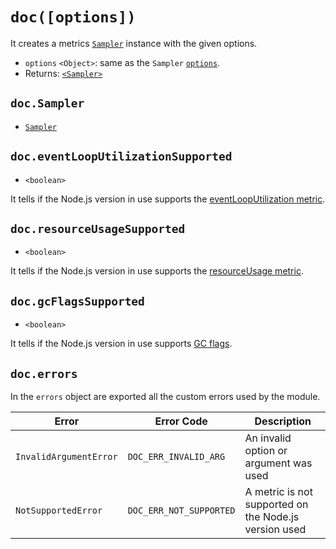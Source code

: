 # `doc([options])`

It creates a metrics [`Sampler`](#class-docsampler) instance with the given options.

* `options` `<Object>`: same as the `Sampler` [`options`](/api/sampler.md#new-sampleroptions).
* Returns: [`<Sampler>`](#class-docsampler)

## `doc.Sampler`

* [`Sampler`](/api/sampler.md)

## `doc.eventLoopUtilizationSupported`

* `<boolean>`

It tells if the Node.js version in use supports the [eventLoopUtilization metric](https://nodejs.org/dist/latest-v12.x/docs/api/perf_hooks.html#perf_hooks_performance_eventlooputilization_utilization1_utilization2).

## `doc.resourceUsageSupported`

* `<boolean>`

It tells if the Node.js version in use supports the [resourceUsage metric](https://nodejs.org/dist/latest-v12.x/docs/api/process.html#process_process_resourceusage).

## `doc.gcFlagsSupported`

* `<boolean>`

It tells if the Node.js version in use supports [GC flags](https://nodejs.org/dist/latest-v12.x/docs/api/perf_hooks.html#perf_hooks_performanceentry_flags).

## `doc.errors`

In the `errors` object are exported all the custom errors used by the module.

| Error | Error Code | Description |
|-------|------------|-------------|
| `InvalidArgumentError` | `DOC_ERR_INVALID_ARG` | An invalid option or argument was used |
| `NotSupportedError` | `DOC_ERR_NOT_SUPPORTED` | A metric is not supported on the Node.js version used |
